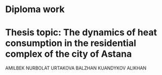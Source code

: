 # Diploma work
# Thesis topic: The dynamics of heat consumption in the residential complex of the city of Astana
AMILBEK NURBOLAT
URTAKOVA BALZHAN
KUANDYKOV ALIKHAN
